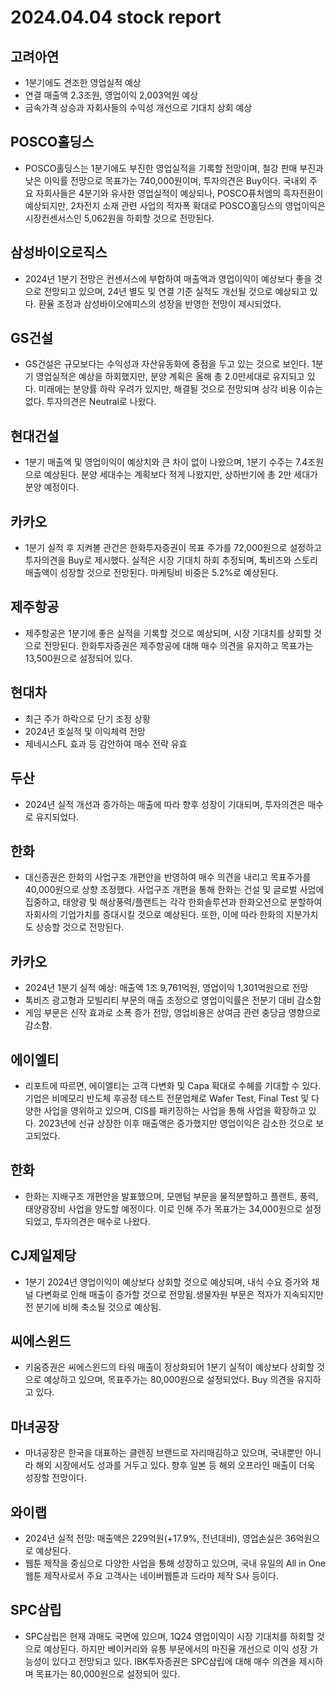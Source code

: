 # 2024.04.04 stock report
## 고려아연
- 1분기에도 견조한 영업실적 예상
- 연결 매출액 2.3조원, 영업이익 2,003억원 예상
- 금속가격 상승과 자회사들의 수익성 개선으로 기대치 상회 예상
## POSCO홀딩스
- POSCO홀딩스는 1분기에도 부진한 영업실적을 기록할 전망이며, 철강 판매 부진과 낮은 이익률 전망으로 목표가는 740,000원이며, 투자의견은 Buy이다. 국내외 주요 자회사들은 4분기와 유사한 영업실적이 예상되나, POSCO퓨처엠의 흑자전환이 예상되지만, 2차전지 소재 관련 사업의 적자폭 확대로 POSCO홀딩스의 영업이익은 시장컨센서스인 5,062원을 하회할 것으로 전망된다.
## 삼성바이오로직스
- 2024년 1분기 전망은 컨센서스에 부합하여 매출액과 영업이익이 예상보다 좋을 것으로 전망되고 있으며, 24년 별도 및 연결 기준 실적도 개선될 것으로 예상되고 있다. 환율 조정과 삼성바이오에피스의 성장을 반영한 전망이 제시되었다.
## GS건설
- GS건설은 규모보다는 수익성과 자산유동화에 중점을 두고 있는 것으로 보인다. 1분기 영업실적은 예상을 하회했지만, 분양 계획은 올해 총 2.0만세대로 유지되고 있다. 미래에는 분양률 하락 우려가 있지만, 해결될 것으로 전망되며 상각 비용 이슈는 없다. 투자의견은 Neutral로 나왔다.
## 현대건설
- 1분기 매출액 및 영업이익이 예상치와 큰 차이 없이 나왔으며, 1분기 수주는 7.4조원으로 예상된다. 분양 세대수는 계획보다 적게 나왔지만, 상하반기에 총 2만 세대가 분양 예정이다.
## 카카오
- 1분기 실적 후 지켜볼 관건은 한화투자증권이 목표 주가를 72,000원으로 설정하고 투자의견을 Buy로 제시했다. 실적은 시장 기대치 하회 추정되며, 톡비즈와 스토리 매출액이 성장할 것으로 전망된다. 마케팅비 비중은 5.2%로 예상된다.
## 제주항공
- 제주항공은 1분기에 좋은 실적을 기록할 것으로 예상되며, 시장 기대치를 상회할 것으로 전망된다. 한화투자증권은 제주항공에 대해 매수 의견을 유지하고 목표가는 13,500원으로 설정되어 있다.
## 현대차
- 최근 주가 하락으로 단기 조정 상황
- 2024년 호실적 및 이익체력 전망
- 제네시스FL 효과 등 감안하여 매수 전략 유효
## 두산
- 2024년 실적 개선과 증가하는 매출에 따라 향후 성장이 기대되며, 투자의견은 매수로 유지되었다.
## 한화
- 대신증권은 한화의 사업구조 개편안을 반영하여 매수 의견을 내리고 목표주가를 40,000원으로 상향 조정했다. 사업구조 개편을 통해 한화는 건설 및 글로벌 사업에 집중하고, 태양광 및 해상풍력/플랜트는 각각 한화솔루션과 한화오션으로 분할하여 자회사의 기업가치를 증대시킬 것으로 예상된다. 또한, 이에 따라 한화의 지분가치도 상승할 것으로 전망된다.
## 카카오
- 2024년 1분기 실적 예상: 매출액 1조 9,761억원, 영업이익 1,301억원으로 전망
- 톡비즈 광고형과 모빌리티 부문의 매출 조정으로 영업이익률은 전분기 대비 감소함
- 게임 부문은 신작 효과로 소폭 증가 전망, 영업비용은 상여금 관련 충당금 영향으로 감소함.
## 에이엘티
- 리포트에 따르면, 에이엘티는 고객 다변화 및 Capa 확대로 수혜를 기대할 수 있다. 기업은 비메모리 반도체 후공정 테스트 전문업체로 Wafer Test, Final Test 및 다양한 사업을 영위하고 있으며, CIS를 패키징하는 사업을 통해 사업을 확장하고 있다. 2023년에 신규 상장한 이후 매출액은 증가했지만 영업이익은 감소한 것으로 보고되었다.
## 한화
- 한화는 지배구조 개편안을 발표했으며, 모멘텀 부문을 물적분할하고 플랜트, 풍력, 태양광장비 사업을 양도할 예정이다. 이로 인해 주가 목표가는 34,000원으로 설정되었고, 투자의견은 매수로 나왔다.
## CJ제일제당
- 1분기 2024년 영업이익이 예상보다 상회할 것으로 예상되며, 내식 수요 증가와 채널 다변화로 인해 매출이 증가할 것으로 전망됨.생물자원 부문은 적자가 지속되지만 전 분기에 비해 축소될 것으로 예상됨.
## 씨에스윈드
- 키움증권은 씨에스윈드의 타워 매출이 정상화되어 1분기 실적이 예상보다 상회할 것으로 예상하고 있으며, 목표주가는 80,000원으로 설정되었다. Buy 의견을 유지하고 있다.
## 마녀공장
- 마녀공장은 한국을 대표하는 클렌징 브랜드로 자리매김하고 있으며, 국내뿐만 아니라 해외 시장에서도 성과를 거두고 있다. 향후 일본 등 해외 오프라인 매출이 더욱 성장할 전망이다.
## 와이랩
- 2024년 실적 전망: 매출액은 229억원(+17.9%, 전년대비), 영업손실은 36억원으로 예상된다. 
- 웹툰 제작을 중심으로 다양한 사업을 통해 성장하고 있으며, 국내 유일의 All in One 웹툰 제작사로서 주요 고객사는 네이버웹툰과 드라마 제작 S사 등이다.
## SPC삼립
- SPC삼립은 현재 과매도 국면에 있으며, 1Q24 영업이익이 시장 기대치를 하회할 것으로 예상된다. 하지만 베이커리와 유통 부문에서의 마진율 개선으로 이익 성장 가능성이 있다고 전망되고 있다. IBK투자증권은 SPC삼립에 대해 매수 의견을 제시하며 목표가는 80,000원으로 설정되어 있다.